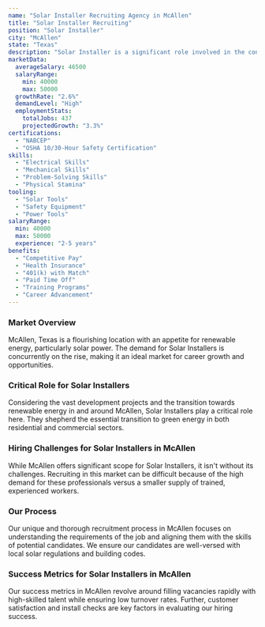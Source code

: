 ```yaml
---
name: "Solar Installer Recruiting Agency in McAllen"
title: "Solar Installer Recruiting"
position: "Solar Installer"
city: "McAllen"
state: "Texas"
description: "Solar Installer is a significant role involved in the construction of solar power grids."
marketData:
  averageSalary: 46500
  salaryRange:
    min: 40000
    max: 50000
  growthRate: "2.6%"
  demandLevel: "High"
  employmentStats:
    totalJobs: 437
    projectedGrowth: "3.3%"
certifications:
  - "NABCEP"
  - "OSHA 10/30-Hour Safety Certification"
skills:
  - "Electrical Skills"
  - "Mechanical Skills"
  - "Problem-Solving Skills"
  - "Physical Stamina"
tooling:
  - "Solar Tools"
  - "Safety Equipment"
  - "Power Tools"
salaryRange:
  min: 40000
  max: 50000
  experience: "2-5 years"
benefits:
  - "Competitive Pay"
  - "Health Insurance"
  - "401(k) with Match"
  - "Paid Time Off"
  - "Training Programs"
  - "Career Advancement"
---
```


### Market Overview
McAllen, Texas is a flourishing location with an appetite for renewable energy, particularly solar power. The demand for Solar Installers is concurrently on the rise, making it an ideal market for career growth and opportunities.

### Critical Role for Solar Installers
Considering the vast development projects and the transition towards renewable energy in and around McAllen, Solar Installers play a critical role here. They shepherd the essential transition to green energy in both residential and commercial sectors.

### Hiring Challenges for Solar Installers in McAllen
While McAllen offers significant scope for Solar Installers, it isn't without its challenges. Recruiting in this market can be difficult because of the high demand for these professionals versus a smaller supply of trained, experienced workers.

### Our Process
Our unique and thorough recruitment process in McAllen focuses on understanding the requirements of the job and aligning them with the skills of potential candidates. We ensure our candidates are well-versed with local solar regulations and building codes.

### Success Metrics for Solar Installers in McAllen
Our success metrics in McAllen revolve around filling vacancies rapidly with high-skilled talent while ensuring low turnover rates. Further, customer satisfaction and install checks are key factors in evaluating our hiring success.